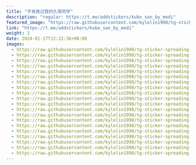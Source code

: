 ```yaml
---
title: "不肯放过我的久保同学"
description: "regular: https://t.me/addstickers/kubo_san_by_medi"
featured_image: "https://raw.githubusercontent.com/kylelin1998/tg-sticker-spreading-worldwide-images/main/img/c00106fe-a8c7-4fba-a5fe-43f896e0ec5b.jpg"
link: "https://t.me/addstickers/kubo_san_by_medi"
weight: 3
date: 2024-01-17T12:22:36+08:00
images:
  - https://raw.githubusercontent.com/kylelin1998/tg-sticker-spreading-worldwide-images/main/img/c00106fe-a8c7-4fba-a5fe-43f896e0ec5b.jpg
  - https://raw.githubusercontent.com/kylelin1998/tg-sticker-spreading-worldwide-images/main/img/7d8bd05f-8d6f-463d-a9fd-f5b9f153ff4c.jpg
  - https://raw.githubusercontent.com/kylelin1998/tg-sticker-spreading-worldwide-images/main/img/4ab2743e-bfe0-4b36-aaa5-b1158c15bb07.jpg
  - https://raw.githubusercontent.com/kylelin1998/tg-sticker-spreading-worldwide-images/main/img/1bba7751-aacc-427a-b64c-0e15fb6d4145.jpg
  - https://raw.githubusercontent.com/kylelin1998/tg-sticker-spreading-worldwide-images/main/img/0fe9ec6a-675b-4daf-b562-0b41671e4325.jpg
  - https://raw.githubusercontent.com/kylelin1998/tg-sticker-spreading-worldwide-images/main/img/4eb564fb-8a54-48b3-84e8-1c11d7a74783.jpg
  - https://raw.githubusercontent.com/kylelin1998/tg-sticker-spreading-worldwide-images/main/img/5840f3e6-fafb-4e50-84f7-7ec92be83e66.jpg
  - https://raw.githubusercontent.com/kylelin1998/tg-sticker-spreading-worldwide-images/main/img/540610aa-a8d8-4788-86e7-667142e65511.jpg
  - https://raw.githubusercontent.com/kylelin1998/tg-sticker-spreading-worldwide-images/main/img/21bfeefa-4626-4909-bea3-1df3857ae63f.jpg
  - https://raw.githubusercontent.com/kylelin1998/tg-sticker-spreading-worldwide-images/main/img/50060b7e-460d-4fef-865d-566e8b70fb86.jpg
  - https://raw.githubusercontent.com/kylelin1998/tg-sticker-spreading-worldwide-images/main/img/64ed526a-f5c7-4f35-9758-6ac7e2547bde.jpg
  - https://raw.githubusercontent.com/kylelin1998/tg-sticker-spreading-worldwide-images/main/img/cab83ef0-528e-4562-b414-66cfbceaee87.jpg
  - https://raw.githubusercontent.com/kylelin1998/tg-sticker-spreading-worldwide-images/main/img/222037a5-8a73-4a05-944f-e66272352c38.jpg
  - https://raw.githubusercontent.com/kylelin1998/tg-sticker-spreading-worldwide-images/main/img/71e5391a-4276-4c1c-958d-96b1b82619a6.jpg
  - https://raw.githubusercontent.com/kylelin1998/tg-sticker-spreading-worldwide-images/main/img/0d2ad3c6-d489-4f1e-b178-a7cf1febd31e.jpg
  - https://raw.githubusercontent.com/kylelin1998/tg-sticker-spreading-worldwide-images/main/img/66f7b719-cd3f-4059-8268-f0057759de78.jpg
  - https://raw.githubusercontent.com/kylelin1998/tg-sticker-spreading-worldwide-images/main/img/3c2abca3-368d-41fe-94bf-b202bea8b0a2.jpg
  - https://raw.githubusercontent.com/kylelin1998/tg-sticker-spreading-worldwide-images/main/img/8cee7a55-b477-40e5-b12c-1e4c1450e801.jpg
  - https://raw.githubusercontent.com/kylelin1998/tg-sticker-spreading-worldwide-images/main/img/3274bf06-be62-4f1d-bcde-6badb27cd6dc.jpg
  - https://raw.githubusercontent.com/kylelin1998/tg-sticker-spreading-worldwide-images/main/img/e00f9d85-85c0-44d6-9a74-b962d7ae4a4f.jpg
---
```

